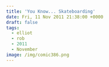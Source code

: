 ```yaml
---
title: 'You Know... Skateboarding'
date: Fri, 11 Nov 2011 21:38:00 +0000
draft: false
tags:
  - elliot
  - rob
  - 2011
  - November
image: /img/comic386.png
---
```



